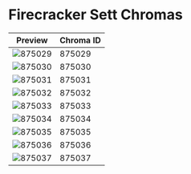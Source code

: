 # Firecracker Sett Chromas

| Preview | Chroma ID |
|---------|-----------|
| ![875029](https://raw.communitydragon.org/latest/plugins/rcp-be-lol-game-data/global/default/v1/champion-chroma-images/875/875029.png) | 875029 |
| ![875030](https://raw.communitydragon.org/latest/plugins/rcp-be-lol-game-data/global/default/v1/champion-chroma-images/875/875030.png) | 875030 |
| ![875031](https://raw.communitydragon.org/latest/plugins/rcp-be-lol-game-data/global/default/v1/champion-chroma-images/875/875031.png) | 875031 |
| ![875032](https://raw.communitydragon.org/latest/plugins/rcp-be-lol-game-data/global/default/v1/champion-chroma-images/875/875032.png) | 875032 |
| ![875033](https://raw.communitydragon.org/latest/plugins/rcp-be-lol-game-data/global/default/v1/champion-chroma-images/875/875033.png) | 875033 |
| ![875034](https://raw.communitydragon.org/latest/plugins/rcp-be-lol-game-data/global/default/v1/champion-chroma-images/875/875034.png) | 875034 |
| ![875035](https://raw.communitydragon.org/latest/plugins/rcp-be-lol-game-data/global/default/v1/champion-chroma-images/875/875035.png) | 875035 |
| ![875036](https://raw.communitydragon.org/latest/plugins/rcp-be-lol-game-data/global/default/v1/champion-chroma-images/875/875036.png) | 875036 |
| ![875037](https://raw.communitydragon.org/latest/plugins/rcp-be-lol-game-data/global/default/v1/champion-chroma-images/875/875037.png) | 875037 |